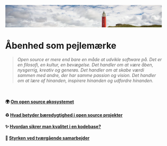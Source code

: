 ![logo](/assets/img/lighthouse-pixabay-banner.png)


# Åbenhed som pejlemærke

>*Open source er mere end bare en måde at udvikle software på. Det er en filosofi, en kultur, en bevægelse. Det handler om at være åben, nysgerrig, kreativ og generøs. Det handler om at skabe værdi sammen med andre, der har samme passion og vision. Det handler om at lære af hinanden, inspirere hinanden og udfordre hinanden.*


<br>

#### 🌍 [Om open source økosystemet](/docs/open_source.md)

#### ♻️ [Hvad betyder bæredygtighed i open source projekter](/docs/bæredygtighed_i_open_source.md)


#### ✨ [Hvordan sikrer man kvalitet i en kodebase?](docs/kvalitet_i_kodebasen.md)


#### 🤝 [Styrken ved tværgående samarbejder](/docs/tvaergående_samarbejde.md)
